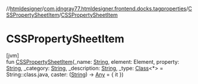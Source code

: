 //[htmldesigner](../../../index.md)/[com.jdngray77.htmldesigner.frontend.docks.tagproperties](../index.md)/[CSSPropertySheetItem](index.md)/[CSSPropertySheetItem](-c-s-s-property-sheet-item.md)

# CSSPropertySheetItem

[jvm]\
fun [CSSPropertySheetItem](-c-s-s-property-sheet-item.md)(_name: [String](https://kotlinlang.org/api/latest/jvm/stdlib/kotlin/-string/index.html), element: Element, property: [String](https://kotlinlang.org/api/latest/jvm/stdlib/kotlin/-string/index.html), _category: [String](https://kotlinlang.org/api/latest/jvm/stdlib/kotlin/-string/index.html), _description: [String](https://kotlinlang.org/api/latest/jvm/stdlib/kotlin/-string/index.html), _type: [Class](https://docs.oracle.com/javase/8/docs/api/java/lang/Class.html)&lt;*&gt; = String::class.java, caster: ([String](https://kotlinlang.org/api/latest/jvm/stdlib/kotlin/-string/index.html)) -&gt; [Any](https://kotlinlang.org/api/latest/jvm/stdlib/kotlin/-any/index.html) = { it })
